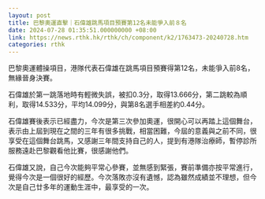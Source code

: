 ```yaml
---
layout: post
title: 巴黎奧運直擊｜石偉雄跳馬項目預賽第12名未能爭入前８名
date: 2024-07-28 01:35:51.000000000 +08:00
link: https://news.rthk.hk/rthk/ch/component/k2/1763473-20240728.htm
categories: rthk
---
```


巴黎奧運體操項目，港隊代表石偉雄在跳馬項目預賽得第12名，未能爭入前8名，無緣晉身決賽。

石偉雄於第一跳落地時有輕微失誤，被扣0.3分，取得13.666分，第二跳較為順利，取得14.533分，平均14.099分，與第8名選手相差約0.44分。

石偉雄賽後表示已經盡力，今次是第三次參加奧運，很開心可以再踏上這個舞台，表示由上屆到現在之間的三年有很多挑戰，相當困難，今屆的意義與之前不同，很享受在這個舞台跳馬，又感謝三年間支持自己的人，提到有港隊治療師，暫停診所服務遠赴巴黎觀看他比賽，很感謝他們。

石偉雄又說，自己今次能夠平常心參賽，並無感到緊張，賽前準備亦按平常進行，覺得今次是一個很好的經歷。今次落敗亦沒有遺憾，認為雖然成績並不理想，但今次是自己廿多年的運動生涯中，最享受的一次。

